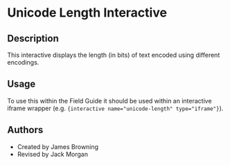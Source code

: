 # Unicode Length Interactive

## Description

This interactive displays the length (in bits) of text encoded using different encodings.

## Usage

To use this within the Field Guide it should be used within an interactive iframe wrapper (e.g. `{interactive name="unicode-length" type="iframe"}`).

## Authors

- Created by James Browning
- Revised by Jack Morgan

